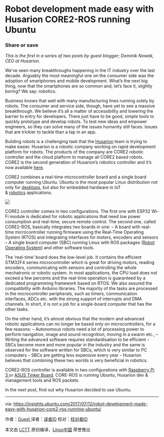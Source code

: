 Robot development made easy with Husarion CORE2-ROS running Ubuntu
============================================================



### Share or save

 _This is the first in a series of two posts by guest blogger; Dominik Nowak, CEO at Husarion._ 

We’ve seen many breakthroughs happening in the IT industry over the last decade. Arguably the most meaningful one on the consumer side was the adoption of smartphones and mobile development. What’s the next big thing, now that the smartphones are so common and, let’s face it, slightly boring? We say: robotics.

Business knows that well with many manufacturing lines running solely by robots. The consumer and service side, though, have yet to see a massive breakthrough. We believe it’s all a matter of accessibility and lowering the barrier to entry for developers. There just have to be good, simple tools to quickly prototype and develop robots. To test new ideas and empower engineers, so they can solve many of the issues humanity still faces. Issues that are trickier to tackle than a tap in an app.

Building robots is a challenging task that the [Husarion][2] team is trying to make easier. Husarion is a robotic company working on rapid development platform for robots. The products of the company are CORE2 robotic controller and the cloud platform to manage all CORE2 based robots. CORE2 is the second generation of Husarion’s robotics controller and it’s now available [here][3].

CORE2 combines a real-time microcontroller board and a single board computer running Ubuntu. Ubuntu is the most popular Linux distribution not only for [desktops][4], but also for embedded hardware in IoT & [robotics][5] applications.

![](https://insights.ubuntu.com/wp-content/uploads/2c47/husarion.png)

CORE2 controller comes in two configurations. The first one with ESP32 Wi-Fi module is dedicated for robotic applications that need low power consumption and real-time, secure remote control. The second one, called CORE2-ROS, basically integrates two boards in one:
– A board with real-time microcontroller running firmware using the Real-Time Operating System (RTOS) and integrating interfaces for motors, encoders and sensors
– A single board computer (SBC) running Linux with ROS packages ([Robot Operating System][6]) and other software tools.

The ‘real-time’ board does the low-level job. It contains the efficient STM32F4 series microcontroller which is great for driving motors, reading encoders, communicating with sensors and controlling the whole mechatronic or robotic system. In most applications, the CPU load does not exceed a few percents and the real-time operation is guaranteed by a dedicated programming framework based on RTOS. We also assured the compatibility with Arduino libraries. The majority of the tasks are processed in the microcontroller peripherals, such as timers, communication interfaces, ADCs etc. with the strong support of interrupts and DMA channels. In short, it is not a job for a single-board computer that has the other tasks.

On the other hand, it’s almost obvious that the modern and advanced robotic applications can no longer be based only on microcontrollers, for a few reasons:
– Autonomous robots need a lot of processing power to perform navigation, image and sound recognition, moving in a swarm etc.,
– Writing the advanced software requires standardisation to be efficient – SBCs become more and more popular in the industry and the same is observed for the software written for SBCs, which is very similar to PC computers
– SBCs are getting less expensive every year
– Husarion believes that combining these two worlds is very beneficial in robotics.

CORE2-ROS controller is available in two configurations with [Raspberry Pi 3 ][7]or [ASUS Tinker Board][8]. CORE-ROS is running Ubuntu, Husarion dev & management tools and ROS packets.

In the next post, find out why Husarion decided to use Ubuntu.

--------------------------------------------------------------------------------

via: https://insights.ubuntu.com/2017/07/12/robot-development-made-easy-with-husarion-core2-ros-running-ubuntu/

作者：[Guest  ][a]
译者：[译者ID](https://github.com/译者ID)
校对：[校对者ID](https://github.com/校对者ID)

本文由 [LCTT](https://github.com/LCTT/TranslateProject) 原创编译，[Linux中国](https://linux.cn/) 荣誉推出

[a]:https://insights.ubuntu.com/author/guest/
[1]:https://insights.ubuntu.com/author/guest/
[2]:https://husarion.com/
[3]:https://www.crowdsupply.com/husarion/core2
[4]:https://www.ubuntu.com/desktop
[5]:https://www.ubuntu.com/internet-of-things/robotics
[6]:http://www.ros.org/
[7]:https://www.raspberrypi.org/products/raspberry-pi-3-model-b/
[8]:https://www.asus.com/uk/Single-Board-Computer/Tinker-Board/
